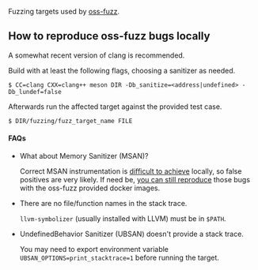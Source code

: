 Fuzzing targets used by [oss-fuzz](https://github.com/google/oss-fuzz/).

## How to reproduce oss-fuzz bugs locally

A somewhat recent version of clang is recommended.

Build with at least the following flags, choosing a sanitizer as needed.

```
$ CC=clang CXX=clang++ meson DIR -Db_sanitize=<address|undefined> -Db_lundef=false
```

Afterwards run the affected target against the provided test case.

```
$ DIR/fuzzing/fuzz_target_name FILE
```

#### FAQs

- What about Memory Sanitizer (MSAN)?

  Correct MSAN instrumentation is [difficult to achieve](https://clang.llvm.org/docs/MemorySanitizer.html#handling-external-code) locally, so false positives are very likely. If need be, [you can still reproduce](https://github.com/google/oss-fuzz/blob/master/docs/reproducing.md#building-using-docker) those bugs with the oss-fuzz provided docker images.

- There are no file/function names in the stack trace.

  `llvm-symbolizer` (usually installed with LLVM) must be in `$PATH`.

- UndefinedBehavior Sanitizer (UBSAN) doesn't provide a stack trace.

  You may need to export environment variable `UBSAN_OPTIONS=print_stacktrace=1` before running the target.
